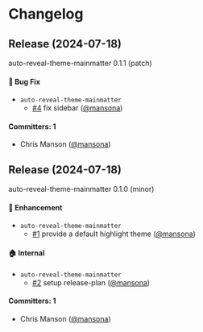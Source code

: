 # Changelog

## Release (2024-07-18)

auto-reveal-theme-mainmatter 0.1.1 (patch)

#### :bug: Bug Fix
* `auto-reveal-theme-mainmatter`
  * [#4](https://github.com/mansona/auto-reveal-theme-mainmatter/pull/4) fix sidebar ([@mansona](https://github.com/mansona))

#### Committers: 1
- Chris Manson ([@mansona](https://github.com/mansona))

## Release (2024-07-18)

auto-reveal-theme-mainmatter 0.1.0 (minor)

#### :rocket: Enhancement
* `auto-reveal-theme-mainmatter`
  * [#1](https://github.com/mansona/auto-reveal-theme-mainmatter/pull/1) provide a default highlight theme ([@mansona](https://github.com/mansona))

#### :house: Internal
* `auto-reveal-theme-mainmatter`
  * [#2](https://github.com/mansona/auto-reveal-theme-mainmatter/pull/2) setup release-plan ([@mansona](https://github.com/mansona))

#### Committers: 1
- Chris Manson ([@mansona](https://github.com/mansona))
